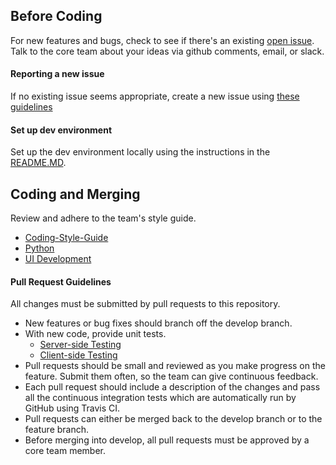 ## Before Coding
For new features and bugs, check to see if there's an existing [open issue](https://github.com/refinery-platform/refinery-platform/issues). Talk to the core team about your ideas via github comments, email, or slack.

#### Reporting a new issue
If no existing issue seems appropriate, create a new issue using [these guidelines](https://github.com/refinery-platform/refinery-platform/wiki/Tracking-Issues-with-the-Github-Issue-Tracker)

#### Set up dev environment
Set up the dev environment locally using the instructions in the [README.MD](https://github.com/refinery-platform/refinery-platform/blob/develop/README.md).

## Coding and Merging
Review and adhere to the team's style guide.
* [Coding-Style-Guide](https://github.com/refinery-platform/refinery-platform/wiki/coding-style-guide)
* [Python](https://github.com/refinery-platform/refinery-platform/wiki/coding-style-guide#python)
* [UI Development](https://github.com/refinery-platform/refinery-platform/wiki/coding-style-guide#angularjs-and-javascript)

#### Pull Request Guidelines
All changes must be submitted by pull requests to this repository. 
* New features or bug fixes should branch off the develop branch.
* With new code, provide unit tests. 
    * [Server-side Testing](https://github.com/refinery-platform/refinery-platform/wiki/Server-side-testing) 
    * [Client-side Testing](https://github.com/refinery-platform/refinery-platform/wiki/Client-side-testing)
* Pull requests should be small and reviewed as you make progress on the feature. Submit them often, so the team can give continuous feedback. 
* Each pull request should include a description of the changes and pass all the continuous integration tests which are automatically run by GitHub using Travis CI.
* Pull requests can either be merged back to the develop branch or to the feature branch. 
* Before merging into develop, all pull requests must be approved by a core team member.
